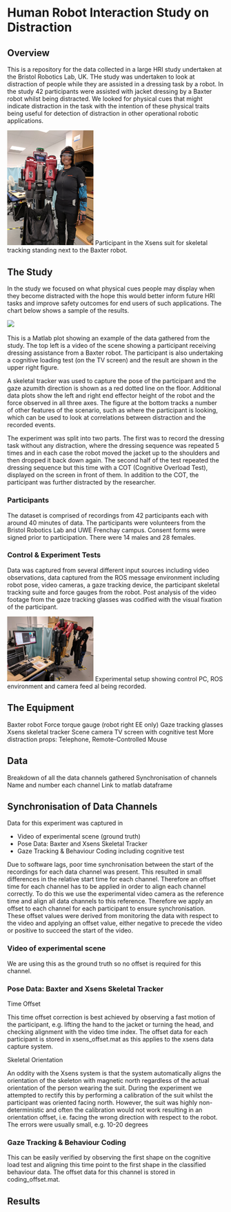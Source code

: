 # Human Robot Interaction Study on Distraction

## Overview

This is a repository for the data collected in a large HRI study undertaken at the Bristol Robotics Lab, UK. THe study was undertaken to look at distraction of people while they are assisted in a dressing task by a robot. In the study 42 participants were assisted with jacket dressing by a Baxter robot whilst being distracted. We looked for physical cues that might indicate distraction in the task with the intention of these physical traits being useful for detection of distraction in other operational robotic applications.

<img src="xsens.jpg" alt="drawing" width="200"/>
Participant in the Xsens suit for skeletal tracking standing next to the Baxter robot.

## The Study

In the study we focused on what physical cues people may display when they become distracted with the hope this would better inform future HRI tasks and improve safety outcomes for end users of such applications. The chart below shows a sample of the results.

![](HRI.gif)

This is a Matlab plot showing an example of the data gathered from the study. The top left is a video of the scene showing a participant receiving dressing assistance from a Baxter robot. The participant is also undertaking a cognitive loading test (on the TV screen) and the result are shown in the upper right figure.

A skeletal tracker was used to capture the pose of the participant and the gaze azumith direction is shown as a red dotted line on the floor. Additional data plots show the left and right end effector height of the robot and the force observed in all three axes. The figure at the bottom tracks a number of other features of the scenario, such as where the participant is looking, which can be used to look at correlations between distraction and the recorded events.

The experiment was split into two parts. The first was to record the dressing task without any distraction, where the dressing sequence was repeated 5 times and in each case the robot moved the jacket up to the shoulders and then dropped it back down again. The second half of the test repeated the dressing sequence but this time with a COT (Cognitive Overload Test), displayed on the screen in front of them. In addition to the COT, the participant was further distracted by the researcher.

### Participants

The dataset is comprised of recordings from 42 participants each with around 40 minutes of data. The participants were volunteers from the Bristol Robotics Lab and UWE Frenchay campus. Consent forms were signed prior to participation. There were 14 males and 28 females.

### Control & Experiment Tests

Data was captured from several different input sources including video observations, data captured from the ROS message environment including robot pose, video cameras, a gaze tracking device, the participant skeletal tracking suite and force gauges from the robot. Post analysis of the video footage from the gaze tracking glasses was codified with the visual fixation of the participant. 

<img src="setup.jpg" alt="drawing" width="200"/>
Experimental setup showing control PC, ROS environment and camera feed al being recorded.

## The Equipment

Baxter robot
Force torque gauge (robot right EE only)
Gaze tracking glasses
Xsens skeletal tracker
Scene camera
TV screen with cognitive test
More distraction props: Telephone, Remote-Controlled Mouse

## Data

Breakdown of all the data channels gathered
Synchronisation of channels
Name and number each channel
Link to matlab dataframe

## Synchronisation of Data Channels

Data for this experiment was captured in 

* Video of experimental scene (ground truth)
* Pose Data: Baxter and Xsens Skeletal Tracker
* Gaze Tracking & Behaviour Coding including cognitive test

Due to software lags, poor time synchronisation between the start of the recordings for each data channel was present. This resulted in small differences in the relative start time for each channel. Therefore an offset time for each channel has to be applied in order to align each channel correctly. To do this we use the experimental video camera as the reference time and align all data channels to this reference. Therefore we apply an offset to each channel for each participant to ensure synchronisation. These offset values were derived from monitoring the data with respect to the video and applying an offset value, either negative to precede the video or positive to succeed the start of the video. 

### Video of experimental scene

We are using this as the ground truth so no offset is required for this channel.

### Pose Data: Baxter and Xsens Skeletal Tracker

Time Offset

This time offset correction is best achieved by observing a fast motion of the participant, e.g. lifting the hand to the jacket or turning the head, and checking alignment with the video time index. The offset data for each participant is stored in xsens_offset.mat as this applies to the xsens data capture system.

Skeletal Orientation

An oddity with the Xsens system is that the system automatically aligns the orientation of the skeleton with magnetic north regardless of the actual orientation of the person wearing the suit. During the experiment we attempted to rectify this by performing a calibration of the suit whilst the participant was oriented facing north. However, the suit was highly non-deterministic and often the calibration would not work resulting in an orientation offset, i.e. facing the wrong direction with respect to the robot. The errors were usually small, e.g. 10-20 degrees

### Gaze Tracking & Behaviour Coding

This can be easily verified by observing the first shape on the cognitive load test and aligning this time point to the first shape in the classified behaviour data. The offset data for this channel is stored in coding_offset.mat.



## Results


